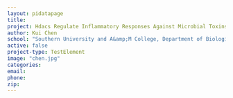 ```yaml
---
layout: pidatapage
title:
project: Hdacs Regulate Inflammatory Responses Against Microbial Toxins &amp; Cse Exposure
author: Kui Chen
school: "Southern University and A&amp;M College, Department of Biological Science"
active: false
project-type: TestElement
image: "chen.jpg"
categories:
email:
phone:
zip:
---
```

